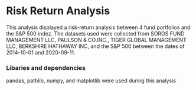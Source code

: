 # Risk Return Analysis
This analysis displayed a risk-return analysis between 4 fund portfolios and the S&P 500 indez. The datasets used were collected from SOROS FUND MANAGEMENT LLC, PAULSON & CO.INC., TIGER GLOBAL MANAGEMENT LLC, BERKSHIRE HATHAWAY INC, and the S&P 500 between the dates of 2014-10-01 and 2020-09-11.
### Libaries and dependencies
pandas, pathlib, numpy, and matplotlib were used during this analysis
